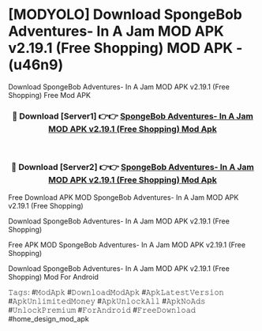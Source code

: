 # [MODYOLO] Download SpongeBob Adventures- In A Jam MOD APK v2.19.1 (Free Shopping) MOD APK - (u46n9)
Download SpongeBob Adventures- In A Jam MOD APK v2.19.1 (Free Shopping) Free Mod APK

<div align="center">
<h3>🔴 Download [Server1] 👉👉 <a href="https://apk-comot.site?title=SpongeBob_Adventures-_In_A_Jam_MOD_APK_v2.19.1_(Free_Shopping)">SpongeBob Adventures- In A Jam MOD APK v2.19.1 (Free Shopping) Mod Apk</a></h3><br>

<h3>🔴 Download [Server2] 👉👉 <a href="https://apk-comot.site?title=SpongeBob_Adventures-_In_A_Jam_MOD_APK_v2.19.1_(Free_Shopping)">SpongeBob Adventures- In A Jam MOD APK v2.19.1 (Free Shopping) Mod Apk</a></h3>
</div>


Free Download APK MOD SpongeBob Adventures- In A Jam MOD APK v2.19.1 (Free Shopping)

Download SpongeBob Adventures- In A Jam MOD APK v2.19.1 (Free Shopping) 

Free APK MOD SpongeBob Adventures- In A Jam MOD APK v2.19.1 (Free Shopping) 

Download SpongeBob Adventures- In A Jam MOD APK v2.19.1 (Free Shopping) Mod For Android

𝚃𝚊𝚐𝚜: #𝙼𝚘𝚍𝙰𝚙𝚔 #𝙳𝚘𝚠𝚗𝚕𝚘𝚊𝚍𝙼𝚘𝚍𝙰𝚙𝚔 #𝙰𝚙𝚔𝙻𝚊𝚝𝚎𝚜𝚝𝚅𝚎𝚛𝚜𝚒𝚘𝚗 #𝙰𝚙𝚔𝚄𝚗𝚕𝚒𝚖𝚒𝚝𝚎𝚍𝙼𝚘𝚗𝚎𝚢 #𝙰𝚙𝚔𝚄𝚗𝚕𝚘𝚌𝚔𝙰𝚕𝚕 #𝙰𝚙𝚔𝙽𝚘𝙰𝚍𝚜 #𝚄𝚗𝚕𝚘𝚌𝚔𝙿𝚛𝚎𝚖𝚒𝚞𝚖 #𝙵𝚘𝚛𝙰𝚗𝚍𝚛𝚘𝚒𝚍 #𝙵𝚛𝚎𝚎𝙳𝚘𝚠𝚗𝚕𝚘𝚊𝚍 #home_design_mod_apk